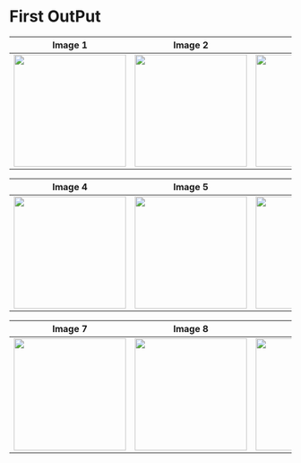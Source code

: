 # First OutPut
| Image 1 | Image 2 | Image 3 |
|---------|---------|---------|
| <img width="200" src="https://github.com/user-attachments/assets/cc385f15-fe97-4785-9425-8608c159a0d2" /> | <img width="200" src="https://github.com/user-attachments/assets/cc385f15-fe97-4785-9425-8608c159a0d2" /> | <img width="200" src="https://github.com/user-attachments/assets/cc385f15-fe97-4785-9425-8608c159a0d2" /> |

| Image 4 | Image 5 | Image 6 |
|---------|---------|---------|
| <img width="200" src="https://github.com/user-attachments/assets/cc385f15-fe97-4785-9425-8608c159a0d2" /> | <img width="200" src="https://github.com/user-attachments/assets/cc385f15-fe97-4785-9425-8608c159a0d2" /> | <img width="200" src="https://github.com/user-attachments/assets/cc385f15-fe97-4785-9425-8608c159a0d2" /> |

| Image 7 | Image 8 | Image 9 |
|---------|---------|---------|
| <img width="200" src="https://github.com/user-attachments/assets/cc385f15-fe97-4785-9425-8608c159a0d2" /> | <img width="200" src="https://github.com/user-attachments/assets/cc385f15-fe97-4785-9425-8608c159a0d2" /> | <img width="200" src="https://github.com/user-attachments/assets/cc385f15-fe97-4785-9425-8608c159a0d2" /> |
